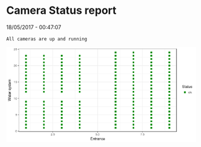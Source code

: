 Camera Status report
================
18/05/2017 - 00:47:07

    All cameras are up and running

![](camreport_files/figure-markdown_github/unnamed-chunk-2-1.png)

